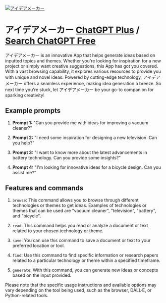 
[![アイデアメーカー](https://files.oaiusercontent.com/file-Mtg46dXotQ8lCQM0Us9cBCbs?se=2123-10-17T12%3A05%3A57Z&sp=r&sv=2021-08-06&sr=b&rscc=max-age%3D31536000%2C%20immutable&rscd=attachment%3B%20filename%3DDALL%25C2%25B7E%25202023-11-10%252020.58.28%2520-%2520A%2520futuristic%2520illustration%2520inspired%2520by%2520the%2520motif%2520of%2520a%2520light%2520bulb.%2520The%2520centerpiece%2520is%2520an%2520innovative%2520light%2520bulb%2520design%252C%2520surrounded%2520by%2520futuristic%2520technolo.png&sig=Vjakp2wtYeJQpOOYL1ve8xMK36wPoje4hNxs9pnFiN4%3D)](https://chat.openai.com/g/g-jz0sNNWR4-aideameka)

# アイデアメーカー [ChatGPT Plus](https://chat.openai.com/g/g-jz0sNNWR4-aideameka) / [Search ChatGPT Free](https://gptcall.net/index.html#/?search=%E3%82%A2%E3%82%A4%E3%83%87%E3%82%A2%E3%83%A1%E3%83%BC%E3%82%AB%E3%83%BC)

アイデアメーカー is an innovative App that helps generate ideas based on inputted topics and themes. Whether you're looking for inspiration for a new project or simply want creative suggestions, this App has got you covered. With a vast browsing capability, it explores various resources to provide you with unique and novel ideas. Powered by cutting-edge technology, アイデアメーカー offers a seamless experience, making idea generation a breeze. So next time you're stuck, let アイデアメーカー be your go-to companion for sparking creativity!

## Example prompts

1. **Prompt 1:** "Can you provide me with ideas for improving a vacuum cleaner?"

2. **Prompt 2:** "I need some inspiration for designing a new television. Can you help?"

3. **Prompt 3:** "I want to know more about the latest advancements in battery technology. Can you provide some insights?"

4. **Prompt 4:** "I'm looking for innovative ideas for a bicycle design. Can you assist me?"

## Features and commands

1. `browse`: This command allows you to browse through different technologies or themes to get ideas. Examples of technologies or themes that can be used are "vacuum cleaner", "television", "battery", and "bicycle".

2. `read`: This command helps you read or analyze a document or text related to your chosen technology or theme.

3. `save`: You can use this command to save a document or text to your preferred location or tool.

4. `find`: Use this command to find specific information or research papers related to a particular technology or theme within a specified timeframe.

5. `generate`: With this command, you can generate new ideas or concepts based on the input provided.

Please note that the specific usage instructions and available options may vary depending on the tool being used, such as the browser, DALL·E, or Python-related tools.


